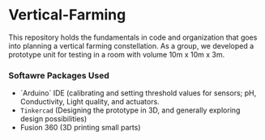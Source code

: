 # Vertical-Farming

This repository holds the fundamentals in code and organization that goes into planning a vertical farming constellation. As a group, we developed a prototype unit for testing in a room with volume 10m x 10m x 3m. 

### Softawre Packages Used
- ´Arduino´ IDE (calibrating and setting threshold values for sensors; pH, Conductivity, Light quality, and actuators. 
- `Tinkercad` (Designing the prototype in 3D, and generally exploring design possibilities)
- Fusion 360 (3D printing small parts)
